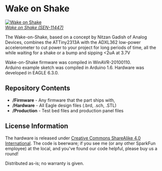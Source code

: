 Wake on Shake
=============

[![Wake on Shake](https://dlnmh9ip6v2uc.cloudfront.net/images/products/1/1/4/4/7/11447-01_medium.jpg)  
*Wake on Shake (SEN-11447)*](https://www.sparkfun.com/products/11447)

The Wake-on-Shake, based on a concept by Nitzan Gadish of Analog Devices, combines the ATTiny2313A with the ADXL362 
low-power accelerometer to cut power to your project for long periods of time, all the while waiting for a shake or a bump and sipping <2uA at 3.7V

Wake-on-Shake firmware was compiled in WinAVR-20100110.  
Arduino example sketch was compiled in Arduino 1.6. 
Hardware was developed in EAGLE 6.3.0.

Repository Contents
-------------------

* **/Firmware** - Any firmware that the part ships with, 
* **/Hardware** - All Eagle design files (.brd, .sch, .STL)
* **/Production** - Test bed files and production panel files

License Information
-------------------
The hardware is released under [Creative Commons ShareAlike 4.0 International](https://creativecommons.org/licenses/by-sa/4.0/).
The code is beerware; if you see me (or any other SparkFun employee) at the local, and you've found our code helpful, please buy us a round!

Distributed as-is; no warranty is given.
